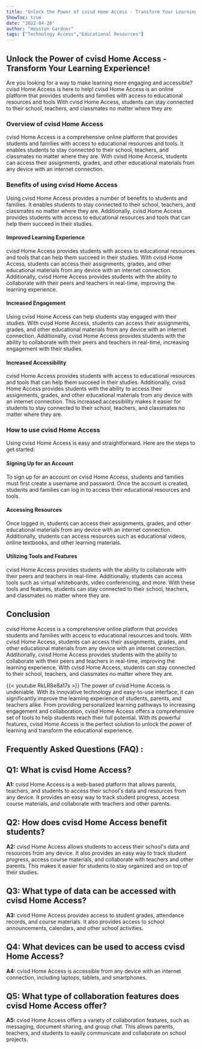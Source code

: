 ```yaml
---
title: "Unlock the Power of cvisd Home Access - Transform Your Learning Experience!"
ShowToc: true 
date: "2022-04-26"
author: "Houston Gardner" 
tags: ["Technology Access","Educational Resources"]
---
```

## Unlock the Power of cvisd Home Access - Transform Your Learning Experience!

Are you looking for a way to make learning more engaging and accessible? cvisd Home Access is here to help! cvisd Home Access is an online platform that provides students and families with access to educational resources and tools With cvisd Home Access, students can stay connected to their school, teachers, and classmates no matter where they are

### Overview of cvisd Home Access

cvisd Home Access is a comprehensive online platform that provides students and families with access to educational resources and tools. It enables students to stay connected to their school, teachers, and classmates no matter where they are. With cvisd Home Access, students can access their assignments, grades, and other educational materials from any device with an internet connection.

### Benefits of using cvisd Home Access

Using cvisd Home Access provides a number of benefits to students and families. It enables students to stay connected to their school, teachers, and classmates no matter where they are. Additionally, cvisd Home Access provides students with access to educational resources and tools that can help them succeed in their studies.

#### Improved Learning Experience

cvisd Home Access provides students with access to educational resources and tools that can help them succeed in their studies. With cvisd Home Access, students can access their assignments, grades, and other educational materials from any device with an internet connection. Additionally, cvisd Home Access provides students with the ability to collaborate with their peers and teachers in real-time, improving the learning experience.

#### Increased Engagement

Using cvisd Home Access can help students stay engaged with their studies. With cvisd Home Access, students can access their assignments, grades, and other educational materials from any device with an internet connection. Additionally, cvisd Home Access provides students with the ability to collaborate with their peers and teachers in real-time, increasing engagement with their studies.

#### Increased Accessibility

cvisd Home Access provides students with access to educational resources and tools that can help them succeed in their studies. Additionally, cvisd Home Access provides students with the ability to access their assignments, grades, and other educational materials from any device with an internet connection. This increased accessibility makes it easier for students to stay connected to their school, teachers, and classmates no matter where they are.

### How to use cvisd Home Access

Using cvisd Home Access is easy and straightforward. Here are the steps to get started:

#### Signing Up for an Account

To sign up for an account on cvisd Home Access, students and families must first create a username and password. Once the account is created, students and families can log in to access their educational resources and tools.

#### Accessing Resources

Once logged in, students can access their assignments, grades, and other educational materials from any device with an internet connection. Additionally, students can access resources such as educational videos, online textbooks, and other learning materials.

#### Utilizing Tools and Features

cvisd Home Access provides students with the ability to collaborate with their peers and teachers in real-time. Additionally, students can access tools such as virtual whiteboards, video conferencing, and more. With these tools and features, students can stay connected to their school, teachers, and classmates no matter where they are.

## Conclusion

cvisd Home Access is a comprehensive online platform that provides students and families with access to educational resources and tools. With cvisd Home Access, students can access their assignments, grades, and other educational materials from any device with an internet connection. Additionally, cvisd Home Access provides students with the ability to collaborate with their peers and teachers in real-time, improving the learning experience. With cvisd Home Access, students can stay connected to their school, teachers, and classmates no matter where they are.

{{< youtube RkLR8e8a17s >}} 
The power of cvisd Home Access is undeniable. With its innovative technology and easy-to-use interface, it can significantly improve the learning experience of students, parents, and teachers alike. From providing personalized learning pathways to increasing engagement and collaboration, cvisd Home Access offers a comprehensive set of tools to help students reach their full potential. With its powerful features, cvisd Home Access is the perfect solution to unlock the power of learning and transform the educational experience.

## Frequently Asked Questions (FAQ) :
## Q1: What is cvisd Home Access?

**A1:** cvisd Home Access is a web-based platform that allows parents, teachers, and students to access their school's data and resources from any device. It provides an easy way to track student progress, access course materials, and collaborate with teachers and other parents.

## Q2: How does cvisd Home Access benefit students?

**A2:** cvisd Home Access allows students to access their school's data and resources from any device. It also provides an easy way to track student progress, access course materials, and collaborate with teachers and other parents. This makes it easier for students to stay organized and on top of their studies.

## Q3: What type of data can be accessed with cvisd Home Access?

**A3:** cvisd Home Access provides access to student grades, attendance records, and course materials. It also provides access to school announcements, calendars, and other school activities.

## Q4: What devices can be used to access cvisd Home Access?

**A4:** cvisd Home Access is accessible from any device with an internet connection, including laptops, tablets, and smartphones.

## Q5: What type of collaboration features does cvisd Home Access offer?

**A5:** cvisd Home Access offers a variety of collaboration features, such as messaging, document sharing, and group chat. This allows parents, teachers, and students to easily communicate and collaborate on school projects.



